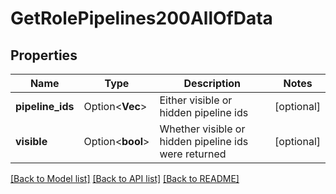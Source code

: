 # GetRolePipelines200AllOfData

## Properties

Name | Type | Description | Notes
------------ | ------------- | ------------- | -------------
**pipeline_ids** | Option<**Vec<f32>**> | Either visible or hidden pipeline ids | [optional]
**visible** | Option<**bool**> | Whether visible or hidden pipeline ids were returned | [optional]

[[Back to Model list]](../README.md#documentation-for-models) [[Back to API list]](../README.md#documentation-for-api-endpoints) [[Back to README]](../README.md)


